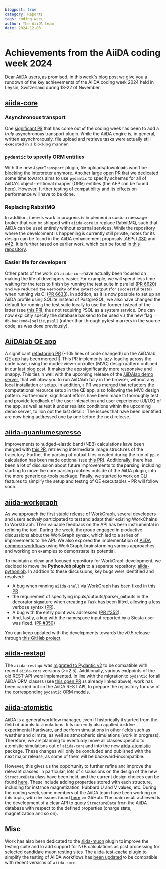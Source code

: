 ```yaml
---
blogpost: true
category: Reports
tags: coding-week
author: The AiiDA team
date: 2024-12-03
---
```


# Achievements from the AiiDA coding week 2024

Dear AiiDA users, as promised, in this week's blog post we give you a rundown of the key achievements of the AiiDA coding week 2024 held
in Leysin, Switzerland during 18-22 of November.


## [aiida-core](https://github.com/aiidateam/aiida-core)

### Asynchronous transport

One [significant PR](https://github.com/aiidateam/aiida-core/pull/6626) that has come out of the coding week has been to
add a _truly_ asynchronous transport plugin.  While the AiiDA engine is, in general, written asynchronously, file upload
and retrieve tasks were actually still executed in a blocking manner.

### `pydantic` to specify ORM entities

With the new `AsyncTransport` plugin, file uploads/downloads won't be blocking the interpreter anymore.
Another large [open PR](https://github.com/aiidateam/aiida-core/pull/6255) that we dedicated some time towards aims to
use `pydantic` to specify schemas for all of AiiDA's object-relational mapper (ORM) entities (the AEP can be found
[here](https://github.com/aiidateam/AEP/blob/983a645c9285ba65c7cf07fe6064c23e7e994c06/010_orm_schema/readme.md)).
However, further testing of compatibility and its effects on performance will have to be done.

### Replacing RabbitMQ

In addition, there is work in progress to implement a custom message broker that can be shipped with `aiida-core` to
replace RabbitMQ, such that AiiDA can be used entirely without external services. While the repository where the
development is happening is currently
still private, notes for its design can be found in the AiiDA enhancement proposals (AEPs)
[#30](https://github.com/aiidateam/AEP/pull/30) and [#42](https://github.com/aiidateam/AEP/pull/42). It is further based
on earlier work, which can be found in [this repository](https://github.com/chrisjsewell/aiida-process-coordinator).

### Easier life for developers

Other parts of the work on `aiida-core` have actually been focused on making the life of developers easier. For example, we will
spend less time waiting for the tests to finish by running the test suite in parallel
([PR 6620](https://github.com/aiidateam/aiida-core/pull/6620)) and we reduced the verbosity of the pytest output (for
successful tests) when running via CI ([PR 6633](https://github.com/aiidateam/aiida-core/pull/6633)).  In addition, as
it is now possible to set up an AiiDA profile using SQLite instead of PostgreSQL, we also have changed the default for
running the test suite locally to use the former instead of the latter (see
[this PR](https://github.com/aiidateam/aiida-core/pull/6625)), thus not requiring PSQL as a system service.  One can now
explicitly specify the database backend to be used via the new flag `--db-backend=[sqlite,psql]` (rather than through
pytest markers in the source code, as was done previously).


## [AiiDAlab QE app](https://github.com/aiidalab/aiidalab-qe)

A significant [refactoring PR](https://github.com/aiidalab/aiidalab-qe/pull/802) (~10k lines of code changed!) on the
AiiDAlab QE app has been merged 🎉 This PR implements lazy-loading across the code base, using the model-view-controller
(MVC) design pattern outlined in our [last blog post](https://aiida.net/news/posts/2024-11-15-aiidalab-mvc.html). It
makes the app significantly more responsive and snappy. This ties in well with the upcoming release of the [AiiDAlab
demo server](https://github.com/aiidalab/aiidalab-demo-server), that will allow you to run AiiDAlab fully in the
browser, without any local installation or setup.
In addition, a [PR](https://github.com/aiidalab/aiidalab-qe/pull/939) was merged that refactors the computational
resource setup in the QE app, also following the MVC design pattern.
Furthermore, significant efforts have been made to thoroughly test and provide feedback of the user interaction and user
experience (UI/UX) of the app, as well as test it under realistic conditions within the upcoming demo server, to iron
out the last details. The issues that have been identified are now being addressed one by one before the next release.


## [aiida-quantumespresso](https://github.com/aiidateam/aiida-quantumespresso)

Improvements to nudged-elastic band (NEB) calculations have been merged with
[this PR](https://github.com/aiidateam/aiida-quantumespresso/pull/1049), retrieving intermediate image structures of the
trajectory. Further, the parsing of output files created during the run of `pp.x` calculation has been made optional
(see [this PR](https://github.com/aiidateam/aiida-quantumespresso/pull/1029)). Additionally, there has been a lot of
discussion about future improvements to the parsing, including starting to move the core parsing routines outside of the
AiiDA plugin, into the more generic [qe-tools](https://github.com/aiidateam/qe-tools) package. Finally, we started to work
on CLI features to simplify the setup and testing of QE executables – PR will follow soon.


## [aiida-workgraph](https://github.com/aiidateam/aiida-workgraph)

As we approach the first stable release of WorkGraph, several developers and users actively participated to test and
adapt their existing WorkChains to WorkGraph. Their valuable feedback on the API has been instrumental in refining the
tool.
During the week, the group engaged in productive discussions about the WorkGraph syntax, which led to a series of
improvements to the API. We also explored the implementation of
[AiiDA common workflows](https://github.com/aiidateam/aiida-common-workflows)
using WorkGraph, brainstorming various approaches and working on examples to demonstrate its potential.

To maintain a clean and focused repository for WorkGraph development, we decided to move the **PythonJob plugin** to a
separate repository: [aiida-pythonjob](https://github.com/aiidateam/aiida-pythonjob).
In addition to these discussions, key bugs were identified and resolved:
- A bug when running `aiida-shell` via WorkGraph has been fixed in
[this PR](https://github.com/aiidateam/aiida-workgraph/pull/351)
- the requirement of specifying inputs/outputs/parser_outputs in the decorator signature when creating a `Task` has been lifted, allowing a
less verbose syntax ([PR](https://github.com/aiidateam/aiida-workgraph/pull/343)).
- A bug with the entry point was addressed ([PR #352](https://github.com/aiidateam/aiida-workgraph/pull/352)).
- And, lastly, a bug with the namespace input reported by a Siesta user was fixed.
([PR #350](https://github.com/aiidateam/aiida-workgraph/pull/350))

You can keep updated with the developments towards the v0.5 release through
[this GitHub project](https://github.com/orgs/aiidateam/projects/10).


## [aiida-restapi](https://github.com/aiidateam/aiida-restapi)

The `aiida-restapi` was [migrated to Pydantic v2](https://github.com/aiidateam/aiida-restapi/pull/75) to be compatible
with recent `aiida-core` versions (>=2.5). Additionally, various endpoints of the old REST-API were implemented.
In line with the migration to `pydantic` for all AiiDA ORM classes (see
[this open PR](https://github.com/aiidateam/aiida-core/pull/6255) as already linked above), work has been carried out on
the AiiDA REST API, to prepare the repository for use of the corresponding `pydantic` ORM models.


## [aiida-atomistic](https://github.com/aiidateam/aiida-atomistic)

AiiDA is a general workflow manager, even if historically it started from the field of atomistic simulations. It is
currently also applied to drive experimental hardware, and perform simulations in other fields such as weather and
climate, as well as atmospheric simulations (work in progress). Therefore, we are planning to eventually move all classes
specific to atomistic simulations out of `aiida-core` and into the new [aiida-atomistic](https://github.com/aiidateam/aiida-atomistic)
package. These changes will only be concluded and published with the next major release, as some of them will be
backward-incompatible.

However, this gives us the opportunity to further refine and improve the relevant classes.
In particular, lots of discussions on the design of the new `StructureData` class have been held, and the current design
choices can be found [here](https://github.com/aiidateam/aiida-atomistic). These include adding properties stored with
each structure, including for instance magnetization, Hubbard U and V values, etc.  During the coding week, some members
of the AiiDA team have been working on this topic, with the issues found
[here](https://github.com/aiidateam/aiida-atomistic/issues?q=label%3Acoding-week) on GitHub. The main result achieved is
the development of a clear API to query `StructureData` from the AiiDA database with respect to the defined properties
(charge state, magnetization and so on).


## Misc

Work has also been dedicated to the [aiida-muon](https://github.com/positivemuon/aiida-muon) plugin to improve the
testing suite and to add support for NEB calculations as post processing for selected candidate muon resting sites. The
[aiida-test-cache](https://github.com/aiidateam/aiida-test-cache) plugin to simplify the testing of AiiDA workflows has
[been updated](https://github.com/aiidateam/aiida-test-cache/issues/74) to be compatible with recent versions of
`aiida-core`.
